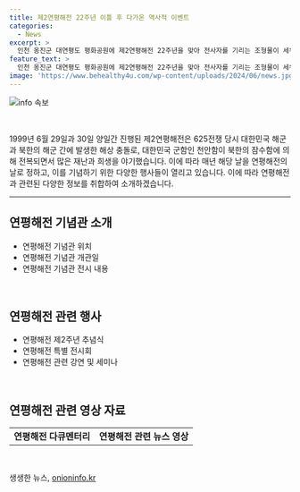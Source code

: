 ```yaml
---
title: 제2연평해전 22주년 이틀 후 다가온 역사적 이벤트
categories:
  - News
excerpt: >
  인천 옹진군 대연평도 평화공원에 제2연평해전 22주년을 맞아 전사자를 기리는 조형물이 세워졌다. 평화의 상징으로서 눈길을 끄는 이 조형물은 27일을 기념하는 의미가 크다.
feature_text: >
  인천 옹진군 대연평도 평화공원에 제2연평해전 22주년을 맞아 전사자를 기리는 조형물이 세워졌다. 평화의 상징으로서 눈길을 끄는 이 조형물은 27일을 기념하는 의미가 크다.
image: 'https://www.behealthy4u.com/wp-content/uploads/2024/06/news.jpg'
---
```


<p><img src="https://www.behealthy4u.com/wp-content/uploads/2024/06/news.jpg" alt="info 속보" /></p>

<p data-ke-size="size16">&nbsp;</p>

<p data-ke-size="size16">1999년 6월 29일과 30일 양일간 진행된 제2연평해전은 625전쟁 당시 대한민국 해군과 북한의 해군 간에 발생한 해상 충돌로, 대한민국 군함인 천안함이 북한의 잠수함에 의해 전복되면서 많은 재난과 희생을 야기했습니다. 이에 따라 매년 해당 날을 연평해전의 날로 정하고, 이를 기념하기 위한 다양한 행사들이 열리고 있습니다. 이에 따라 연평해전과 관련된 다양한 정보를 취합하여 소개하겠습니다.</p>

<hr>

<h2 data-ke-size="size26">연평해전 기념관 소개</h2>

<ul>
    <li>연평해전 기념관 위치</li>
    <li>연평해전 기념관 개관일</li>
    <li>연평해전 기념관 전시 내용</li>
</ul>

<p data-ke-size="size16">&nbsp;</p>

<h2 data-ke-size="size26">연평해전 관련 행사</h2>

<ul>
    <li>연평해전 제2주년 추념식</li>
    <li>연평해전 특별 전시회</li>
    <li>연평해전 관련 강연 및 세미나</li>
</ul>

<p data-ke-size="size16">&nbsp;</p>

<h2 data-ke-size="size26">연평해전 관련 영상 자료</h2>

<table>
    <tr>
        <td style="text-align: center; height: 17px;"><b>연평해전 다큐멘터리</b></td>
        <td style="text-align: center; height: 17px;"><b>연평해전 관련 뉴스 영상</b></td>
    </tr>
</table>

<p data-ke-size="size16">&nbsp;</p>
생생한 뉴스, <a href="https://onioninfo.kr" rel="dofollow">onioninfo.kr</a>


